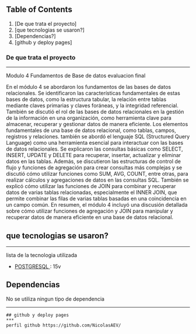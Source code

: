 ## Table of Contents
1. [De que trata el proyecto]
2. [que tecnologias se usaron?]
3. [Dependencias?]
4. [github y deploy pages]

### De que trata el proyecto
***
Modulo 4 Fundamentos de Base de datos evaluacion final

En el módulo 4 se abordaron los fundamentos de las bases de datos relacionales. Se identificaron las características fundamentales de estas bases de datos, como la estructura tabular, la relación entre tablas mediante claves primarias y claves foráneas, y la integridad referencial. También se discutió el rol de las bases de datos relacionales en la gestión de la información en una organización, como herramienta clave para almacenar, recuperar y gestionar datos de manera eficiente. Los elementos fundamentales de una base de datos relacional, como tablas, campos, registros y relaciones.
también se abordó el lenguaje SQL (Structured Query Language) como una herramienta esencial para interactuar con las bases de datos relacionales. Se explicaron las consultas básicas como SELECT, INSERT, UPDATE y DELETE para recuperar, insertar, actualizar y eliminar datos en las tablas. Además, se discutieron las estructuras de control de flujo y funciones de agregación para crear consultas más complejas y se discutió cómo utilizar funciones como SUM, AVG, COUNT, entre otras, para realizar cálculos y agregaciones de datos en las consultas SQL. También se explicó cómo utilizar las funciones de JOIN para combinar y recuperar datos de varias tablas relacionadas, especialmente el INNER JOIN, que permite combinar las filas de varias tablas basadas en una coincidencia en un campo común. En resumen, el módulo 4 incluyó una discusión detallada sobre cómo utilizar funciones de agregación y JOIN para manipular y recuperar datos de manera eficiente en una base de datos relacional.

## que tecnologias se usaron?
***
 lista de la tecnologia utilizada
* [POSTGRESQL ](https://www.postgresql.org/download/windows/): 15v
## Dependencias
No se utiliza ningun tipo de dependencia
***
```
## github y deploy pages
***
perfil github https://github.com/NicolasAEV/
